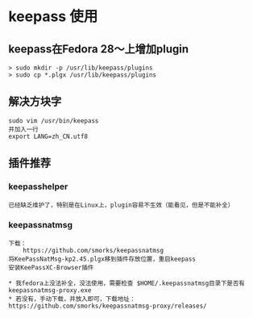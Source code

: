 # keepass 使用
## keepass在Fedora 28～上增加plugin
```
> sudo mkdir -p /usr/lib/keepass/plugins
> sudo cp *.plgx /usr/lib/keepass/plugins
```

## 解决方块字
```
sudo vim /usr/bin/keepass
并加入一行
export LANG=zh_CN.utf8
```

## 插件推荐

### keepasshelper
```
已经缺乏维护了，特别是在Linux上，plugin容易不生效（能看见，但是不能补全）
```

### keepassnatmsg
```
下载：
    https://github.com/smorks/keepassnatmsg
将KeePassNatMsg-kp2.45.plgx移到插件存放位置，重启keepass
安装KeePassXC-Browser插件

* 我fedora上没法补全，没法使用，需要检查 $HOME/.keepassnatmsg目录下是否有keepassnatmsg-proxy.exe
* 若没有，手动下载，并放入即可，下载地址：https://github.com/smorks/keepassnatmsg-proxy/releases/

```
